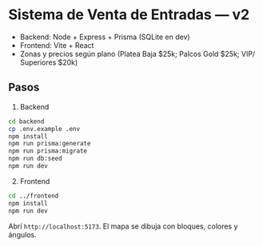 # Sistema de Venta de Entradas — v2

- Backend: Node + Express + Prisma (SQLite en dev)
- Frontend: Vite + React
- Zonas y precios según plano (Platea Baja $25k; Palcos Gold $25k; VIP/ Superiores $20k)

## Pasos
1) Backend
```bash
cd backend
cp .env.example .env
npm install
npm run prisma:generate
npm run prisma:migrate
npm run db:seed
npm run dev
```
2) Frontend
```bash
cd ../frontend
npm install
npm run dev
```
Abrí `http://localhost:5173`. El mapa se dibuja con bloques, colores y ángulos.
